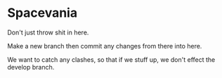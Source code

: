 # Spacevania
Don't just throw shit in here.

Make a new branch then commit any changes from there into here.

We want to catch any clashes, so that if we stuff up, we don't effect the develop branch.
